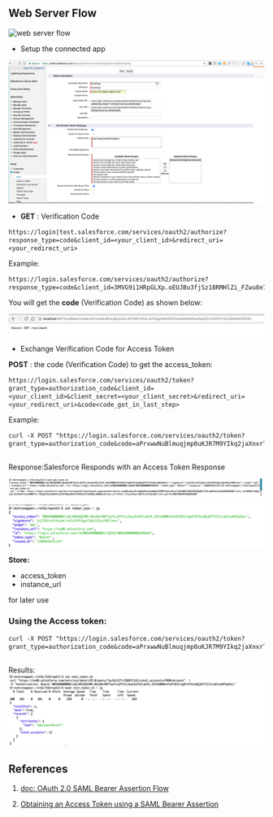 

## Web Server Flow

![web server flow](https://s3.amazonaws.com/dfc-wiki/en/images/6/68/OAuthWebServerFlow.png)


-  Setup the connected app

![Setup the connected app](./img/auth_code/settingup-connected-app.png)


-  **GET** : Verification Code

```
https://login|test.salesforce.com/services/oauth2/authorize?response_type=code&client_id=<your_client_id>&redirect_uri=<your_redirect_uri>
```

Example:
```
https://login.salesforce.com/services/oauth2/authorize?response_type=code&client_id=3MVG9i1HRpGLXp.oEUJBu3fjSz18RMHlZi_FZwu8e78zs9awHIneJEK4iWbeaRxXTZFhKG18cYCC0J8pLzNQX&redirect_uri=http://localhost:8675/callback

```

You will get the **code** (Verification Code) as shown below:

![code](./img/auth_code/get_code.png)

- Exchange Verification Code for Access Token

 **POST** : the code (Verification Code) to get the access_token:

```
https://login.salesforce.com/services/oauth2/token?grant_type=authorization_code&client_id=<your_client_id>&client_secret=<your_client_secret>&redirect_uri=<your_redirect_uri>&code<code_got_in_last_step>

```

Example:

```
curl -X POST "https://login.salesforce.com/services/oauth2/token?grant_type=authorization_code&code=aPrxwwNuBlmuqjmp0uKJR7M9YIkq2jaXnxrTaOeDMKVFZNwY9UPARq01IfSSLuNpk5ml5ymObA%3D%3D&client_id=3MVG9i1HRpGLXp.oEUJBu3fjSz18RMHlZi_FZwu8e78zs9awHIneJEK4iWbeaRxXTZFhKG18cYCC0J8pLzNQX&redirect_uri=http://localhost:8675/callback&client_secret=9035466394386839280"


```

Response:Salesforce Responds with an Access Token Response

![token_response](./img/auth_code/get_authorization_code.png)

![access_token](./img/auth_code/access_token.png)


**Store:**

- access_token
- instance_url

for later use


### Using the Access token:

```
curl -X POST "https://login.salesforce.com/services/oauth2/token?grant_type=authorization_code&code=aPrxwwNuBlmuqjmp0uKJR7M9YIkq2jaXnxrTaOeDMKVFZNwY9UPARq01IfSSLuNpk5ml5ymObA%3D%3D&client_id=3MVG9i1HRpGLXp.oEUJBu3fjSz18RMHlZi_FZwu8e78zs9awHIneJEK4iWbeaRxXTZFhKG18cYCC0J8pLzNQX&redirect_uri=http://localhost:8675/callback&client_secret=9035466394386839280"


```

Results:
![test_token](./img/auth_code/testing_token.png)



## References
1. [doc: OAuth 2.0 SAML Bearer Assertion Flow](https://help.salesforce.com/articleView?id=remoteaccess_oauth_web_server_flow.htm&language=en&type=0)

2. [Obtaining an Access Token using a SAML Bearer Assertion](https://developer.salesforce.com/page/Digging_Deeper_into_OAuth_2.0_on_Force.com#Obtaining_an_Access_Token_in_a_Web_Application_.28Web_Server_Flow.29)
